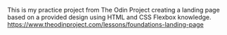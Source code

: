 This is my practice project from The Odin Project creating a landing page based on a provided design using HTML and CSS Flexbox knowledge.
https://www.theodinproject.com/lessons/foundations-landing-page